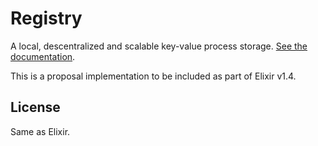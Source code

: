 # Registry

A local, descentralized and scalable key-value process storage. [See the documentation](http://elixir-lang.org/docs/registry).

This is a proposal implementation to be included as part of Elixir v1.4.

## License

Same as Elixir.
